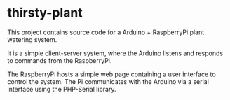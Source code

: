 # thirsty-plant

This project contains source code for a Arduino + RaspberryPi plant watering system.

It is a simple client-server system, where the Arduino listens and responds to commands from the RaspberryPi.

The RaspberryPi hosts a simple web page containing a user interface to control the system.
The Pi  communicates with the Arduino via a serial interface using the PHP-Serial library.

